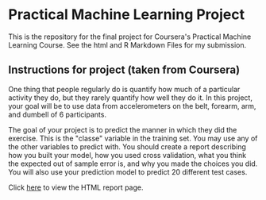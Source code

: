 # Practical Machine Learning Project
This is the repository for the final project for Coursera's Practical Machine Learning Course. See the html and R Markdown Files for my submission.

## Instructions for project (taken from Coursera)

One thing that people regularly do is quantify how much of a particular activity they do, but they rarely quantify how well they do it. In this project, your goal will be to use data from accelerometers on the belt, forearm, arm, and dumbell of 6 participants. 

The goal of your project is to predict the manner in which they did the exercise. This is the "classe" variable in the training set. You may use any of the other variables to predict with. You should create a report describing how you built your model, how you used cross validation, what you think the expected out of sample error is, and why you made the choices you did. You will also use your prediction model to predict 20 different test cases.

Click [here]("file:///Users/maxrodrigues/Desktop/Coursera%20Data%20science/Machine%20Learning/final_project.html) to view the HTML report page.
